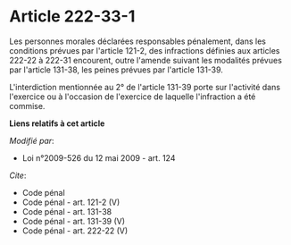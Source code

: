 # Article 222-33-1

Les personnes morales déclarées responsables pénalement, dans les conditions prévues par l'article 121-2, des infractions
définies aux articles 222-22 à 222-31 encourent, outre l'amende suivant les modalités prévues par l'article 131-38, les
peines prévues par l'article 131-39.

L'interdiction mentionnée au 2° de l'article 131-39 porte sur l'activité dans l'exercice ou à l'occasion de l'exercice de
laquelle l'infraction a été commise.

**Liens relatifs à cet article**

_Modifié par_:

  - Loi n°2009-526 du 12 mai 2009 - art. 124

_Cite_:

  - Code pénal
  - Code pénal - art. 121-2 (V)
  - Code pénal - art. 131-38
  - Code pénal - art. 131-39 (V)
  - Code pénal - art. 222-22 (V)

